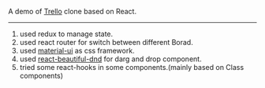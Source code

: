 A demo of [Trello](https://trello.com/) clone based on React.

<hr class="read-more" />

1. used redux to manage state.
2. used react router for switch between different Borad.
3. used [material-ui](https://material-ui.com/) as css framework.
4. used [react-beautiful-dnd](https://www.npmjs.com/package/react-beautiful-dnd) for darg and drop component.
5. tried some react-hooks in some components.(mainly based on Class components)
 



